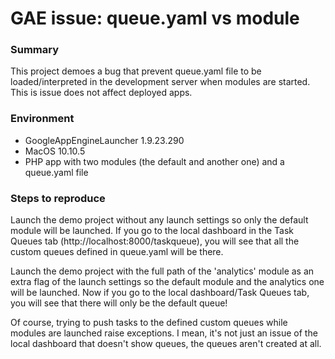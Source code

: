 # GAE issue: queue.yaml vs module

### Summary
This project demoes a bug that prevent queue.yaml file to be loaded/interpreted in the development server when modules are started. This is issue does not affect deployed apps.

### Environment
  - GoogleAppEngineLauncher 1.9.23.290
  - MacOS 10.10.5
  - PHP app with two modules (the default and another one) and a queue.yaml file

### Steps to reproduce
Launch the demo project without any launch settings so only the default module will be launched.
If you go to the local dashboard in the Task Queues tab (http://localhost:8000/taskqueue), you will see that all the custom queues defined in queue.yaml will be there.

Launch the demo project with the full path of the 'analytics' module as an extra flag of the launch settings so the default module and the analytics one will be launched.
Now if you go to the local dashboard/Task Queues tab, you will see that there will only be the default queue!

Of course, trying to push tasks to the defined custom queues while modules are launched raise exceptions. I mean, it's not just an issue of the local dashboard that doesn't show queues, the queues aren't created at all.
